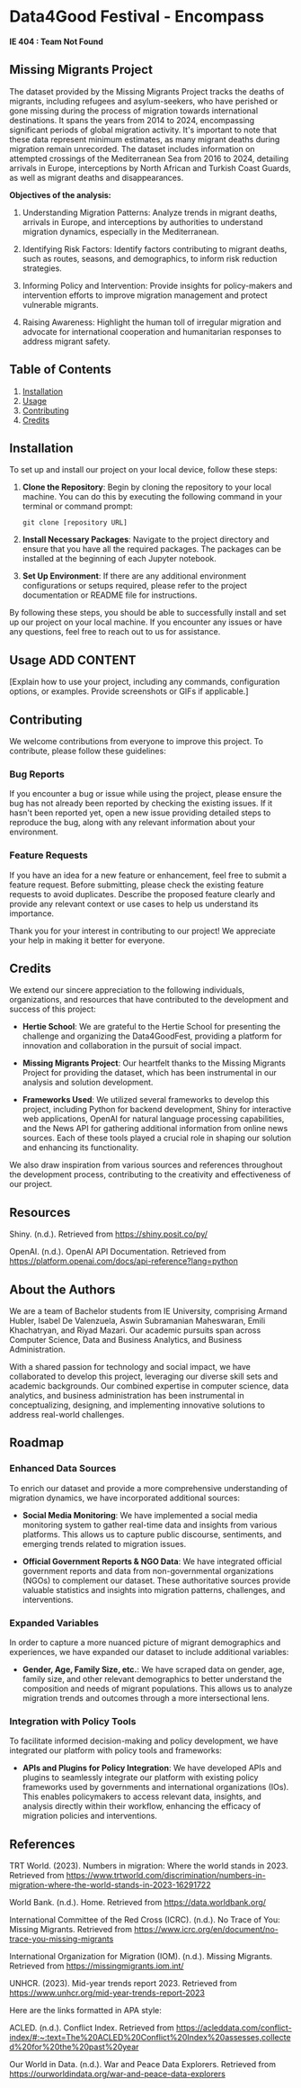 # Data4Good Festival - Encompass

**IE 404 : Team Not Found**

## Missing Migrants Project

The dataset provided by the Missing Migrants Project tracks the deaths of migrants, including refugees and asylum-seekers, who have perished or gone missing during the process of migration towards international destinations. It spans the years from 2014 to 2024, encompassing significant periods of global migration activity. It's important to note that   these data represent minimum estimates, as many migrant deaths during migration remain unrecorded. The dataset includes information on attempted crossings of the Mediterranean  Sea from 2016 to 2024, detailing arrivals in Europe, interceptions by North African and Turkish Coast Guards, as well as migrant deaths and disappearances.


**Objectives of the analysis:**
1. Understanding Migration Patterns: Analyze trends in migrant deaths, arrivals in Europe, and interceptions by authorities to understand migration dynamics, especially in the Mediterranean.

2. Identifying Risk Factors: Identify factors contributing to migrant deaths, such as routes, seasons, and demographics, to inform risk reduction strategies.

3. Informing Policy and Intervention: Provide insights for policy-makers and intervention efforts to improve migration management and protect vulnerable migrants.

4. Raising Awareness: Highlight the human toll of irregular migration and advocate for international cooperation and humanitarian responses to address migrant safety.

## Table of Contents

1. [Installation](#installation)
2. [Usage](#usage)
3. [Contributing](#contributing)
4. [Credits](#credits)

## Installation

To set up and install our project on your local device, follow these steps:

1. **Clone the Repository**: Begin by cloning the repository to your local machine. You can do this by executing the following command in your terminal or command prompt:

   ```
   git clone [repository URL]
   ```
   
2. **Install Necessary Packages**: Navigate to the project directory and ensure that you have all the required packages. The packages can be installed at the beginning of each Jupyter notebook.

3. **Set Up Environment**: If there are any additional environment configurations or setups required, please refer to the project documentation or README file for instructions.

By following these steps, you should be able to successfully install and set up our project on your local machine. If you encounter any issues or have any questions, feel free to reach out to us for assistance.

## Usage ADD CONTENT

[Explain how to use your project, including any commands, configuration options, or examples. Provide screenshots or GIFs if applicable.]

## Contributing

We welcome contributions from everyone to improve this project. To contribute, please follow these guidelines:

### Bug Reports

If you encounter a bug or issue while using the project, please ensure the bug has not already been reported by checking the existing issues. If it hasn't been reported yet, open a new issue providing detailed steps to reproduce the bug, along with any relevant information about your environment.

### Feature Requests

If you have an idea for a new feature or enhancement, feel free to submit a feature request. Before submitting, please check the existing feature requests to avoid duplicates. Describe the proposed feature clearly and provide any relevant context or use cases to help us understand its importance.

Thank you for your interest in contributing to our project! We appreciate your help in making it better for everyone.

## Credits

We extend our sincere appreciation to the following individuals, organizations, and resources that have contributed to the development and success of this project:

- **Hertie School**: We are grateful to the Hertie School for presenting the challenge and organizing the Data4GoodFest, providing a platform for innovation and collaboration in the pursuit of social impact.

- **Missing Migrants Project**: Our heartfelt thanks to the Missing Migrants Project for providing the dataset, which has been instrumental in our analysis and solution development.

- **Frameworks Used**: We utilized several frameworks to develop this project, including Python for backend development, Shiny for interactive web applications, OpenAI for natural language processing capabilities, and the News API for gathering additional information from online news sources. Each of these tools played a crucial role in shaping our solution and enhancing its functionality.

We also draw inspiration from various sources and references throughout the development process, contributing to the creativity and effectiveness of our project.

## Resources
Shiny. (n.d.). Retrieved from https://shiny.posit.co/py/

OpenAI. (n.d.). OpenAI API Documentation. Retrieved from https://platform.openai.com/docs/api-reference?lang=python

## About the Authors

We are a team of Bachelor students from IE University, comprising Armand Hubler, Isabel De Valenzuela, Aswin Subramanian Maheswaran, Emili Khachatryan, and Riyad Mazari. Our academic pursuits span across Computer Science, Data and Business Analytics, and Business Administration.

With a shared passion for technology and social impact, we have collaborated to develop this project, leveraging our diverse skill sets and academic backgrounds. Our combined expertise in computer science, data analytics, and business administration has been instrumental in conceptualizing, designing, and implementing innovative solutions to address real-world challenges.

## Roadmap

### Enhanced Data Sources

To enrich our dataset and provide a more comprehensive understanding of migration dynamics, we have incorporated additional sources:

- **Social Media Monitoring**: We have implemented a social media monitoring system to gather real-time data and insights from various platforms. This allows us to capture public discourse, sentiments, and emerging trends related to migration issues.

- **Official Government Reports & NGO Data**: We have integrated official government reports and data from non-governmental organizations (NGOs) to complement our dataset. These authoritative sources provide valuable statistics and insights into migration patterns, challenges, and interventions.

### Expanded Variables

In order to capture a more nuanced picture of migrant demographics and experiences, we have expanded our dataset to include additional variables:

- **Gender, Age, Family Size, etc.**: We have scraped data on gender, age, family size, and other relevant demographics to better understand the composition and needs of migrant populations. This allows us to analyze migration trends and outcomes through a more intersectional lens.

### Integration with Policy Tools

To facilitate informed decision-making and policy development, we have integrated our platform with policy tools and frameworks:

- **APIs and Plugins for Policy Integration**: We have developed APIs and plugins to seamlessly integrate our platform with existing policy frameworks used by governments and international organizations (IOs). This enables policymakers to access relevant data, insights, and analysis directly within their workflow, enhancing the efficacy of migration policies and interventions.


## References

TRT World. (2023). Numbers in migration: Where the world stands in 2023. Retrieved from https://www.trtworld.com/discrimination/numbers-in-migration-where-the-world-stands-in-2023-16291722

World Bank. (n.d.). Home. Retrieved from https://data.worldbank.org/

International Committee of the Red Cross (ICRC). (n.d.). No Trace of You: Missing Migrants. Retrieved from https://www.icrc.org/en/document/no-trace-you-missing-migrants

International Organization for Migration (IOM). (n.d.). Missing Migrants. Retrieved from https://missingmigrants.iom.int/

UNHCR. (2023). Mid-year trends report 2023. Retrieved from https://www.unhcr.org/mid-year-trends-report-2023

Here are the links formatted in APA style:

ACLED. (n.d.). Conflict Index. Retrieved from https://acleddata.com/conflict-index/#:~:text=The%20ACLED%20Conflict%20Index%20assesses,collected%20for%20the%20past%20year

Our World in Data. (n.d.). War and Peace Data Explorers. Retrieved from https://ourworldindata.org/war-and-peace-data-explorers

